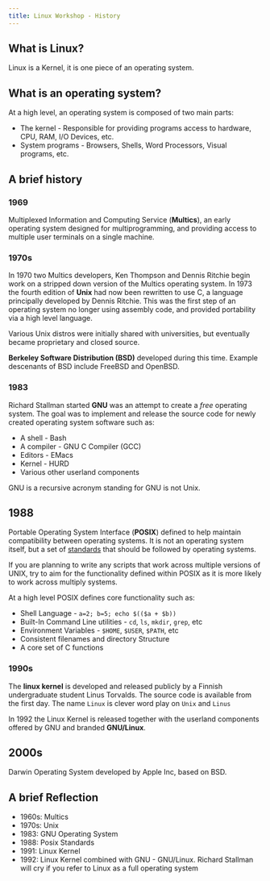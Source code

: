 ```yaml
---
title: Linux Workshop - History
---
```


## What is Linux?

Linux is a Kernel, it is one piece of an operating system.

## What is an operating system?

At a high level, an operating system is composed of two main parts:

- The kernel - Responsible for providing programs access to hardware, CPU, RAM, I/O Devices, etc.
- System programs - Browsers, Shells, Word Processors, Visual programs, etc.

## A brief history

### 1969

Multiplexed Information and Computing Service (**Multics**), an early operating system designed
for multiprogramming, and providing access to multiple user terminals on a single machine.

### 1970s

In 1970 two Multics developers, Ken Thompson and Dennis Ritchie begin work on a stripped down version
of the Multics operating system. In 1973 the fourth edition of **Unix** had now been rewritten to use C,
a language principally developed by Dennis Ritchie. This was the first step of an operating system
no longer using assembly code, and provided portability via a high level language.

Various Unix distros were initially shared with universities, but eventually became proprietary and closed
source.

**Berkeley Software Distribution (BSD)** developed during this time. Example descenants of BSD include FreeBSD and OpenBSD.

### 1983

Richard Stallman started **GNU** was an attempt to create a _free_ operating system. The goal was to implement and release
the source code for newly created operating system software such as:

- A shell - Bash
- A compiler - GNU C Compiler (GCC)
- Editors - EMacs
- Kernel - HURD
- Various other userland components

GNU is a recursive acronym standing for GNU is not Unix.

## 1988

Portable Operating System Interface (**POSIX**) defined to help maintain compatibility between
operating systems. It is not an operating system itself, but a set of [standards](http://pubs.opengroup.org/onlinepubs/9699919799/)
that should be followed by operating systems.

If you are planning to write any scripts that work across multiple versions of
UNIX, try to aim for the functionality defined within POSIX as it is more likely to work across
multiply systems.

At a high level POSIX defines core functionality such as:

- Shell Language - `a=2; b=5; echo $(($a + $b))`
- Built-In Command Line utilities - `cd`, `ls`, `mkdir`, `grep`, etc
- Environment Variables - `$HOME`, `$USER`, `$PATH`, etc
- Consistent filenames and directory Structure
- A core set of C functions

### 1990s

The **linux kernel** is developed and released publicly by a Finnish undergraduate student Linus Torvalds.
The source code is available from the first day. The name `Linux` is clever word play on `Unix` and `Linus`

In 1992 the Linux Kernel is released together with the userland components offered by GNU and branded **GNU/Linux**.

## 2000s

Darwin Operating System developed by Apple Inc, based on BSD.

## A brief Reflection

- 1960s: Multics
- 1970s: Unix
- 1983: GNU Operating System
- 1988: Posix Standards
- 1991: Linux Kernel
- 1992: Linux Kernel combined with GNU - GNU/Linux.
  Richard Stallman will cry if you refer to Linux as a full operating system
